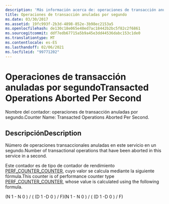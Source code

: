 ```yaml
---
description: 'Más información acerca de: operaciones de transacción anuladas por segundo'
title: Operaciones de transacción anuladas por segundo
ms.date: 03/30/2017
ms.assetid: 19fc993f-2b3d-4898-852e-3b98ec2153a5
ms.openlocfilehash: de130c18e065e48ed7ac18442b2bc5f82c2f6861
ms.sourcegitcommit: ddf7edb67715a5b9a45e3dd44536dabc153c1de0
ms.translationtype: MT
ms.contentlocale: es-ES
ms.lasthandoff: 02/06/2021
ms.locfileid: "99771202"
---
```

# <a name="transacted-operations-aborted-per-second"></a><span data-ttu-id="b9ccc-103">Operaciones de transacción anuladas por segundo</span><span class="sxs-lookup"><span data-stu-id="b9ccc-103">Transacted Operations Aborted Per Second</span></span>

<span data-ttu-id="b9ccc-104">Nombre del contador: operaciones de transacción anuladas por segundo.</span><span class="sxs-lookup"><span data-stu-id="b9ccc-104">Counter Name: Transacted Operations Aborted Per Second.</span></span>  
  
## <a name="description"></a><span data-ttu-id="b9ccc-105">Descripción</span><span class="sxs-lookup"><span data-stu-id="b9ccc-105">Description</span></span>  

 <span data-ttu-id="b9ccc-106">Número de operaciones transaccionales anuladas en este servicio en un segundo.</span><span class="sxs-lookup"><span data-stu-id="b9ccc-106">Number of transactional operations that have been aborted in this service in a second.</span></span>  
  
 <span data-ttu-id="b9ccc-107">Este contador es de tipo de contador de rendimiento [PERF_COUNTER_COUNTER](/previous-versions/windows/it-pro/windows-server-2003/cc740048(v=ws.10)), cuyo valor se calcula mediante la siguiente fórmula.</span><span class="sxs-lookup"><span data-stu-id="b9ccc-107">This counter is of performance counter type [PERF_COUNTER_COUNTER](/previous-versions/windows/it-pro/windows-server-2003/cc740048(v=ws.10)), whose value is calculated using the following formula.</span></span>  
  
 <span data-ttu-id="b9ccc-108">(N 1 - N 0 ) / ( (D 1 -D 0 ) / F)</span><span class="sxs-lookup"><span data-stu-id="b9ccc-108">(N 1 - N 0 ) / ( (D 1 -D 0 ) / F)</span></span>
